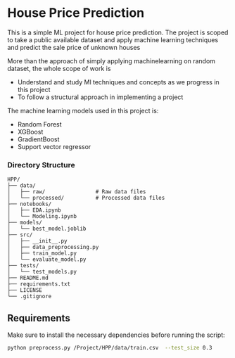 # House Price Prediction 

This is a simple ML project for house price prediction. The project is scoped to take a public available dataset and 
apply machine learning techniques and predict the sale price of unknown houses 

More than the approach of simply applying machinelearning on random dataset, the whole scope
of work is 

* Understand and study Ml techniques and concepts as we progress in this project
* To follow a structural approach in implementing a project

The machine learning models used in this project is:
* Random Forest
* XGBoost
* GradientBoost
* Support vector regressor

### Directory Structure

```plaintext
HPP/
├── data/
│   ├── raw/                # Raw data files
│   └── processed/          # Processed data files
├── notebooks/
│   ├── EDA.ipynb
│   └── Modeling.ipynb
├── models/
│   └── best_model.joblib
├── src/
│   ├── __init__.py
│   ├── data_preprocessing.py
│   ├── train_model.py
│   └── evaluate_model.py
├── tests/
│   └── test_models.py
├── README.md
├── requirements.txt
├── LICENSE
└── .gitignore
```

## Requirements

Make sure to install the necessary dependencies before running the script:

```bash
python preprocess.py /Project/HPP/data/train.csv  --test_size 0.3
```

